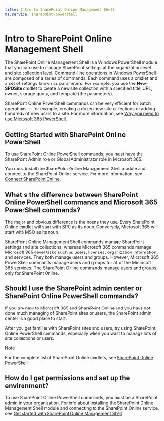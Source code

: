 ```yaml
---
title: Intro to SharePoint Online Management Shell
ms.service: sharepoint-powershell
---
```


# Intro to SharePoint Online Management Shell

The SharePoint Online Management Shell is a Windows PowerShell module that you can use to manage SharePoint settings at the organization level and site collection level. Command-line operations in Windows PowerShell are composed of a series of commands. Each command uses a cmdlet and a set of settings known as parameters. For example, you use the **New-SPOSite** cmdlet to create a new site collection with a specified title, URL, owner, storage quota, and template (the parameters).

SharePoint Online PowerShell commands can be very efficient for batch operations — for example, creating a dozen new site collections or adding hundreds of new users to a site. For more information, see [Why you need to use Microsoft 365 PowerShell](/office365/enterprise/powershell/why-you-need-to-use-office-365-powershell).

## Getting Started with SharePoint Online PowerShell

To use SharePoint Online PowerShell commands, you must have the SharePoint Admin role or Global Administrator role in Microsoft 365.

You must install the SharePoint Online Management Shell module and connect to the SharePoint Online service. For more information, see [Connect SharePoint Online](connect-sharepoint-online.md).

## What's the difference between SharePoint Online PowerShell commands and Microsoft 365 PowerShell commands?

The major and obvious difference is the nouns they use. Every SharePoint Online cmdlet will start with SPO as its noun. Conversely, Microsoft 365 will start with MSO as its noun.

SharePoint Online Management Shell commands manage SharePoint settings and site collections, whereas Microsoft 365 commands manage Microsoft 365-level tasks such as users, licenses, organization information, and services. They both manage users and groups. However, Microsoft 365 PowerShell commands manage users and groups for all of the Microsoft 365 services. The SharePoint Online commands manage users and groups only for SharePoint Online.

## Should I use the SharePoint admin center or SharePoint Online PowerShell commands?

If you are new to Microsoft 365 and SharePoint Online and you have not done much managing of SharePoint sites or users, the SharePoint admin center is a good place to start.

After you get familiar with SharePoint sites and users, try using SharePoint Online PowerShell commands, especially when you want to manage lots of site collections or users.

> [!NOTE]
> For the complete list of SharePoint Online cmdlets, see [SharePoint Online PowerShell](/powershell/module/sharepoint-online/)

## How do I get permissions and set up the environment?

To use SharePoint Online PowerShell commands, you must be a SharePoint admin in your organization. For info about installing the SharePoint Online Management Shell module and connecting to the SharePoint Online service, see [Get started with SharePoint Online Management Shell](connect-sharepoint-online.md)
